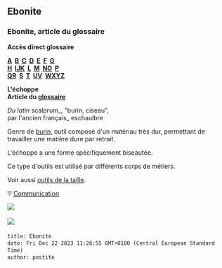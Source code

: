 ## Ebonite
### Ebonite, article du glossaire
 **Accès direct glossaire**

**[A](a.html)  [B](b.html)  [C](c.html)  [D](d.html)  [E](e.html)  [F](f.html)  [G](g.html)  
[H](h.html)  [IJK](ijk.html)  [L](l.html)  [M](m.html)  [NO](no.html)  [P](p.html)  
[QR](qr.html)  [S](s.html)  [T](t.html)  [UV](uv.html)  [WXYZ](wxyz.html)**

**L'échoppe  
Article du [glossaire](glossaire.html)**

_Du latin_ scalprum_, "burin, ciseau",  
par l'ancien français_ eschaulbre

Genre de [burin](burin.html), outil composé d'un matériau très dur, permettant de travailler une matière dure par retrait.

L'échoppe a une forme spécifiquement biseautée.

Ce type d'outils est utilisé par différents corps de métiers.

Voir aussi [outils de la taille](outilstaille.html).



![](images/flechebas.gif) [Communication](http://www.artrealite.com/annonceurs.htm) 

[![](https://cbonvin.fr/sites/regie.artrealite.com/visuels/campagne1.png)](index-2.html#20131014)

![](https://cbonvin.fr/sites/regie.artrealite.com/visuels/campagne2.png)
```
title: Ebonite
date: Fri Dec 22 2023 11:26:55 GMT+0100 (Central European Standard Time)
author: postite
```

